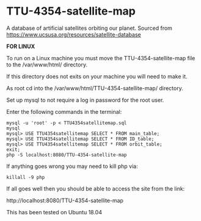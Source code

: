 # TTU-4354-satellite-map
A database of artificial satellites orbiting our planet. Sourced from https://www.ucsusa.org/resources/satellite-database

**FOR LINUX**

To run on a Linux machine you must move the TTU-4354-satellite-map file to the /var/www/html/ directory.  

If this directory does not exits on your machine you will need to make it.

As root cd into the /var/www/html/TTU-4354-satellite-map/ directory.

Set up mysql to not require a log in password for the root user.

Enter the following commands in the terminal:

```
mysql -u 'root' -p < TTU4354satellitemap.sql
mysql
mysql> USE TTU4354satellitemap SELECT * FROM main_table;
mysql> USE TTU4354satellitemap SELECT * FROM ID_table;
mysql> USE TTU4354satellitemap SELECT * FROM orbit_table;
exit;
php -S localhost:8080/TTU-4354-satellite-map
```
If anything goes wrong you may need to kill php via:
```
killall -9 php
```

If all goes well then you should be able to access the site from the link:

http://localhost:8080/TTU-4354-satellite-map

This has been tested on Ubuntu 18.04



